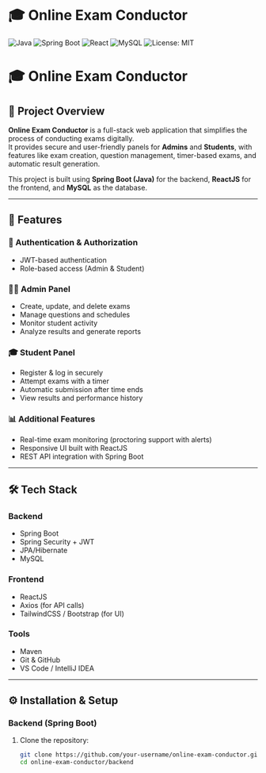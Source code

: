 
# 🎓 Online Exam Conductor

![Java](https://img.shields.io/badge/Java-ED8B00?style=for-the-badge&logo=openjdk&logoColor=white)
![Spring Boot](https://img.shields.io/badge/Spring%20Boot-6DB33F?style=for-the-badge&logo=springboot&logoColor=white)
![React](https://img.shields.io/badge/React-20232A?style=for-the-badge&logo=react&logoColor=61DAFB)
![MySQL](https://img.shields.io/badge/MySQL-005C84?style=for-the-badge&logo=mysql&logoColor=white)
![License: MIT](https://img.shields.io/badge/License-MIT-yellow.svg)



# 🎓 Online Exam Conductor

## 📌 Project Overview
**Online Exam Conductor** is a full-stack web application that simplifies the process of conducting exams digitally.  
It provides secure and user-friendly panels for **Admins** and **Students**, with features like exam creation, question management, timer-based exams, and automatic result generation.  

This project is built using **Spring Boot (Java)** for the backend, **ReactJS** for the frontend, and **MySQL** as the database.

---

## 🚀 Features

### 🔑 Authentication & Authorization
- JWT-based authentication  
- Role-based access (Admin & Student)  

### 🧑‍💻 Admin Panel
- Create, update, and delete exams  
- Manage questions and schedules  
- Monitor student activity  
- Analyze results and generate reports  

### 🎓 Student Panel
- Register & log in securely  
- Attempt exams with a timer  
- Automatic submission after time ends  
- View results and performance history  

### 📊 Additional Features
- Real-time exam monitoring (proctoring support with alerts)  
- Responsive UI built with ReactJS  
- REST API integration with Spring Boot  

---

## 🛠 Tech Stack

### Backend
- Spring Boot  
- Spring Security + JWT  
- JPA/Hibernate  
- MySQL  

### Frontend
- ReactJS  
- Axios (for API calls)  
- TailwindCSS / Bootstrap (for UI)  

### Tools
- Maven  
- Git & GitHub  
- VS Code / IntelliJ IDEA  

---

## ⚙️ Installation & Setup

### Backend (Spring Boot)
1. Clone the repository:
   ```bash
   git clone https://github.com/your-username/online-exam-conductor.git
   cd online-exam-conductor/backend
